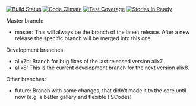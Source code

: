 [![Build Status](https://travis-ci.org/frogsystem/fs2-core.svg)](https://travis-ci.org/frogsystem/fs2-core)
[![Code Climate](https://codeclimate.com/github/frogsystem/fs2-core/badges/gpa.svg)](https://codeclimate.com/github/frogsystem/fs2-core)
[![Test Coverage](https://codeclimate.com/github/frogsystem/fs2-core/badges/coverage.svg)](https://codeclimate.com/github/frogsystem/fs2-core)
[![Stories in Ready](https://badge.waffle.io/frogsystem/fs2-core.png?label=ready&title=Ready)](http://waffle.io/frogsystem/fs2-core)

Master branch:
  - master:         This will always be the branch of the latest release. After a new release the
                    specific branch will be merged into this one.

Development branches:

  - alix7b:         Branch for bug fixes of the last released version alix7.
  - alix8:          This is the current development branch for the next version alix8.

Other branches:
  - future:         Branch with some changes, that didn't made it to the core until now (e.g. a better gallery and flexible FSCodes)
